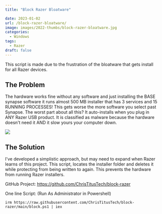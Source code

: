 ```yaml
---
title: "Block Razer Bloatware"

date: 2023-01-02
url: /block-razer-bloatware/
image: images/2022-thumbs/block-razer-bloatware.jpg
categories:
  - Windows
tags:
  - Razer
draft: false
---
```

This script is made due to the frustration of the bloatware that gets install for all Razer devices.
<!--more-->

## The Problem

 The hardware works fine without any software and just installing the BASE synapse software it runs almost 500 MB installer that has 3 services and 15 RUNNING PROCESSES! This gets worse the more software you select past Synapse. The worst part about all this? It auto-installs when you plug in ANY Razer USB product. It is classified as malware because the hardware doesn't need it AND it slow yours your computer down.

![](/images/2022/block-razer-bloatware/bloatware.png)

## The Solution

I've developed a simplistic approach, but may need to expand when Razer learns of this project. This script, locates the installer folder and deletes it while protecting from being written to again. This prevents the hardware from running Razer installers.

GitHub Project: <https://github.com/ChrisTitusTech/block-razer>

One line Script: (Run As Administrator in Powershell)

```
irm https://raw.githubusercontent.com/ChrisTitusTech/block-razer/main/block.ps1 | iex
```

